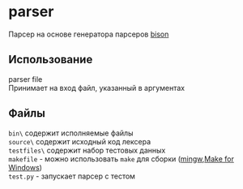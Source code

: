 # parser
Парсер на основе генератора парсеров [bison](http://gnuwin32.sourceforge.net/packages/bison.htm)  
## Использование
parser file  
Принимает на вход файл, указанный в аргументах  
## Файлы  
```bin\``` содержит исполняемые файлы   
```source\``` содержит исходный код лексера  
```testfiles\``` содержит набор тестовых данных  
```makefile``` - можно использовать ```make``` для сборки ([mingw](http://www.mingw.org/),[Make for Windows](http://gnuwin32.sourceforge.net/packages/make.htm))    
```test.py``` - запускает парсер с тестом   
